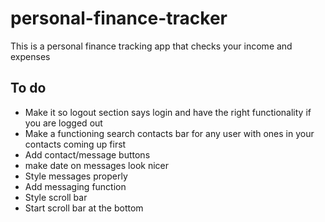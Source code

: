 # personal-finance-tracker
This is a personal finance tracking app that checks your income and expenses

## To do
- Make it so logout section says login and have the right functionality if you are logged out
- Make a functioning search contacts bar for any user with ones in your contacts coming up first
- Add contact/message buttons
- make date on messages look nicer
- Style messages properly
- Add messaging function
- Style scroll bar
- Start scroll bar at the bottom